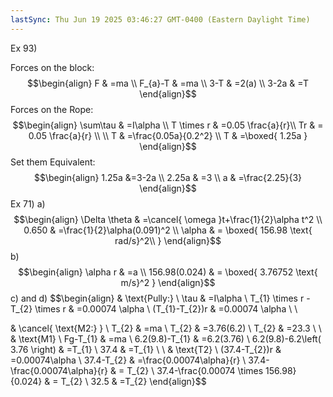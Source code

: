 ```yaml
---
lastSync: Thu Jun 19 2025 03:46:27 GMT-0400 (Eastern Daylight Time)
---
```

Ex 93)

Forces on the block:
$$\begin{align}
F & =ma \\
F_{a}-T & =ma \\ 
3-T & =2(a) \\
3-2a & =T
\end{align}$$
Forces on the Rope: 
	$$\begin{align}
\sum\tau & =I\alpha \\
T \times r & =0.05 \frac{a}{r}\\
Tr & = 0.05 \frac{a}{r} \\
 \\
T & =\frac{0.05a}{0.2^2} \\
T & =\boxed{ 1.25a }
\end{align}$$
Set them Equivalent:
$$\begin{align}
1.25a &=3-2a \\
2.25a & =3 \\
a & =\frac{2.25}{3}
\end{align}$$
Ex 71) 
	a)
$$\begin{align}
\Delta \theta & =\cancel{ \omega }t+\frac{1}{2}\alpha t^2 \\
0.650 & =\frac{1}{2}\alpha(0.091)^2 \\
\alpha & = \boxed{ 156.98 \text{ rad/s}^2\\ }
\end{align}$$
	b)
$$\begin{align}
\alpha r & =a \\
156.98(0.024) & = \boxed{ 3.76752 \text{ m/s}^2 }
\end{align}$$
	c) and d)
$$\begin{align}
 & \text{Pully:} \\
\tau & =I\alpha \\
T_{1} \times  r - T_{2} \times r & =0.00074 \alpha \\
(T_{1}-T_{2})r & =0.00074 \alpha \\ \\


 & \cancel{ \text{M2:} } \\
T_{2} & =ma \\
T_{2} & =3.76(6.2) \\
T_{2} & =23.3 \\
 \\
 & \text{M1} \\
Fg-T_{1} & =ma \\
6.2(9.8)-T_{1} & =6.2(3.76) \\
6.2(9.8)-6.2\left( 3.76 \right) & =T_{1} \\
37.4 & =T_{1} \\
 \\
 & \text{T2} \\
(37.4-T_{2})r & =0.00074\alpha \\
37.4-T_{2} & =\frac{0.00074\alpha}{r} \\
37.4-\frac{0.00074\alpha}{r} & = T_{2} \\
37.4-\frac{0.00074 \times 156.98}{0.024} & = T_{2} \\
32.5  & =T_{2}
\end{align}$$
